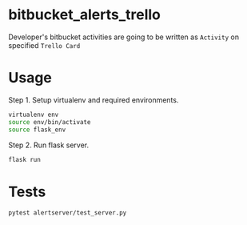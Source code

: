 # bitbucket_alerts_trello
Developer's bitbucket activities are going to be written as `Activity` on specified `Trello Card`

# Usage
Step 1. Setup virtualenv and required environments.

``` sh
virtualenv env
source env/bin/activate
source flask_env
```

Step 2. Run flask server.

``` sh
flask run
```

# Tests

``` sh
pytest alertserver/test_server.py
```